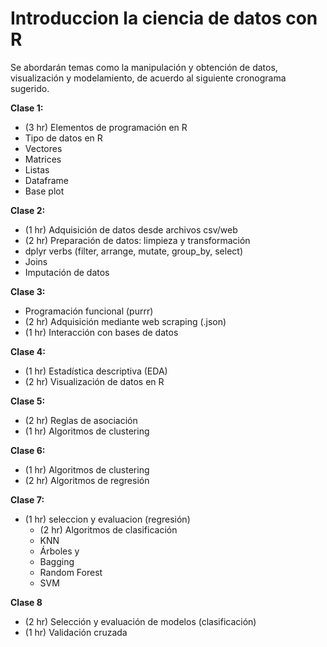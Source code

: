 # Introduccion  la ciencia de datos con R
Se abordarán temas como la manipulación y obtención de datos, visualización y modelamiento, de acuerdo al siguiente cronograma sugerido.

**Clase 1:**
  * (3 hr) Elementos de programación en R 
  * Tipo de datos en R
  * Vectores
  * Matrices
  * Listas
  * Dataframe
  * Base plot 

**Clase 2:**
  * (1 hr) Adquisición de datos desde archivos csv/web
  * (2 hr) Preparación de datos: limpieza y transformación 
  * dplyr verbs (filter, arrange, mutate, group_by, select)
  * Joins 
  * Imputación de datos
  
**Clase 3:**
  *  Programación funcional (purrr)
  * (2 hr) Adquisición mediante web scraping (.json)
  * (1 hr) Interacción con bases de datos

**Clase 4:**
  * (1 hr) Estadística descriptiva (EDA)
  * (2 hr) Visualización de datos en R 
 
**Clase 5:**
  * (2 hr) Reglas de asociación 
  * (1 hr) Algoritmos de clustering

**Clase 6:**
  * (1 hr) Algoritmos de clustering
  * (2 hr) Algoritmos de regresión

**Clase 7:**
  * (1 hr) seleccion y evaluacion (regresión)
	* (2 hr) Algoritmos de clasificación
    * KNN 
    * Árboles y 
    * Bagging
    * Random Forest
    * SVM

**Clase 8**
  * (2 hr) Selección y evaluación de modelos (clasificación)
  * (1 hr) Validación cruzada
